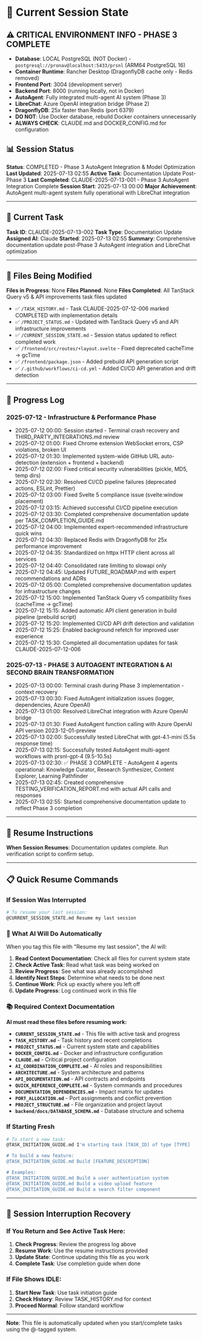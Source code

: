 # 🔄 Current Session State

## ⚠️ CRITICAL ENVIRONMENT INFO - PHASE 3 COMPLETE
- **Database**: LOCAL PostgreSQL (NOT Docker) - `postgresql://pronav@localhost:5433/prsnl` (ARM64 PostgreSQL 16)
- **Container Runtime**: Rancher Desktop (DragonflyDB cache only - Redis removed)
- **Frontend Port**: 3004 (development server)
- **Backend Port**: 8000 (running locally, not in Docker)
- **AutoAgent**: Fully integrated multi-agent AI system (Phase 3)
- **LibreChat**: Azure OpenAI integration bridge (Phase 2)
- **DragonflyDB**: 25x faster than Redis (port 6379)
- **DO NOT**: Use Docker database, rebuild Docker containers unnecessarily
- **ALWAYS CHECK**: CLAUDE.md and DOCKER_CONFIG.md for configuration

## 📊 Session Status
**Status**: COMPLETED - Phase 3 AutoAgent Integration & Model Optimization
**Last Updated**: 2025-07-13 02:55
**Active Task**: Documentation Update Post-Phase 3
**Last Completed**: CLAUDE-2025-07-13-001 - Phase 3 AutoAgent Integration Complete
**Session Start**: 2025-07-13 00:00
**Major Achievement**: AutoAgent multi-agent system fully operational with LibreChat integration

---

## 🎯 Current Task
**Task ID**: CLAUDE-2025-07-13-002
**Task Type**: Documentation Update
**Assigned AI**: Claude
**Started**: 2025-07-13 02:55
**Summary**: Comprehensive documentation update post-Phase 3 AutoAgent integration and LibreChat optimization

---

## 📁 Files Being Modified
**Files in Progress**: None
**Files Planned**: None
**Files Completed**: All TanStack Query v5 & API improvements task files updated
- ✅ `/TASK_HISTORY.md` - Task CLAUDE-2025-07-12-006 marked COMPLETED with implementation details
- ✅ `/PROJECT_STATUS.md` - Updated with TanStack Query v5 and API infrastructure improvements
- ✅ `/CURRENT_SESSION_STATE.md` - Session status updated to reflect completed work
- ✅ `/frontend/src/routes/+layout.svelte` - Fixed deprecated cacheTime → gcTime
- ✅ `/frontend/package.json` - Added prebuild API generation script
- ✅ `/.github/workflows/ci-cd.yml` - Added CI/CD API generation and drift detection

---

## 📝 Progress Log

### 2025-07-12 - Infrastructure & Performance Phase
- 2025-07-12 00:00: Session started - Terminal crash recovery and THIRD_PARTY_INTEGRATIONS.md review
- 2025-07-12 01:00: Fixed Chrome extension WebSocket errors, CSP violations, broken UI
- 2025-07-12 01:30: Implemented system-wide GitHub URL auto-detection (extension + frontend + backend)
- 2025-07-12 02:00: Fixed critical security vulnerabilities (pickle, MD5, temp dirs)
- 2025-07-12 02:30: Resolved CI/CD pipeline failures (deprecated actions, ESLint, Prettier)
- 2025-07-12 03:00: Fixed Svelte 5 compliance issue (svelte:window placement)
- 2025-07-12 03:15: Achieved successful CI/CD pipeline execution
- 2025-07-12 03:30: Completed comprehensive documentation update per TASK_COMPLETION_GUIDE.md
- 2025-07-12 04:00: Implemented expert-recommended infrastructure quick wins
- 2025-07-12 04:30: Replaced Redis with DragonflyDB for 25x performance improvement
- 2025-07-12 04:35: Standardized on httpx HTTP client across all services
- 2025-07-12 04:40: Consolidated rate limiting to slowapi only
- 2025-07-12 04:45: Updated FUTURE_ROADMAP.md with expert recommendations and ADRs
- 2025-07-12 05:00: Completed comprehensive documentation updates for infrastructure changes
- 2025-07-12 15:00: Implemented TanStack Query v5 compatibility fixes (cacheTime → gcTime)
- 2025-07-12 15:15: Added automatic API client generation in build pipeline (prebuild script)
- 2025-07-12 15:20: Implemented CI/CD API drift detection and validation
- 2025-07-12 15:25: Enabled background refetch for improved user experience
- 2025-07-12 15:30: Completed all documentation updates for task CLAUDE-2025-07-12-006

### 2025-07-13 - PHASE 3 AUTOAGENT INTEGRATION & AI SECOND BRAIN TRANSFORMATION
- 2025-07-13 00:00: Terminal crash during Phase 3 implementation - context recovery
- 2025-07-13 00:30: Fixed AutoAgent initialization issues (logger, dependencies, Azure OpenAI)
- 2025-07-13 01:00: Resolved LibreChat integration with Azure OpenAI bridge
- 2025-07-13 01:30: Fixed AutoAgent function calling with Azure OpenAI API version 2023-12-01-preview
- 2025-07-13 02:00: Successfully tested LibreChat with gpt-4.1-mini (5.5s response time)
- 2025-07-13 02:15: Successfully tested AutoAgent multi-agent workflows with prsnl-gpt-4 (9.5-10.5s)
- 2025-07-13 02:30: ✅ PHASE 3 COMPLETE - AutoAgent 4 agents operational: Knowledge Curator, Research Synthesizer, Content Explorer, Learning Pathfinder
- 2025-07-13 02:45: Created comprehensive TESTING_VERIFICATION_REPORT.md with actual API calls and responses
- 2025-07-13 02:55: Started comprehensive documentation update to reflect Phase 3 completion

---

## 🔄 Resume Instructions
**When Session Resumes**: Documentation updates complete. Run verification script to confirm setup.

---

## 📋 Quick Resume Commands

### If Session Was Interrupted
```bash
# To resume your last session:
@CURRENT_SESSION_STATE.md Resume my last session
```

### 🤖 What AI Will Do Automatically
When you tag this file with "Resume my last session", the AI will:
1. **Read Context Documentation**: Check all files for current system state
2. **Check Active Task**: Read what task was being worked on
3. **Review Progress**: See what was already accomplished
4. **Identify Next Steps**: Determine what needs to be done next
5. **Continue Work**: Pick up exactly where you left off
6. **Update Progress**: Log continued work in this file

### 📚 Required Context Documentation
**AI must read these files before resuming work:**
- **`CURRENT_SESSION_STATE.md`** - This file with active task and progress
- **`TASK_HISTORY.md`** - Task history and recent completions
- **`PROJECT_STATUS.md`** - Current system state and capabilities
- **`DOCKER_CONFIG.md`** - Docker and infrastructure configuration
- **`CLAUDE.md`** - Critical project configuration
- **`AI_COORDINATION_COMPLETE.md`** - AI roles and responsibilities
- **`ARCHITECTURE.md`** - System architecture and patterns
- **`API_DOCUMENTATION.md`** - API contracts and endpoints
- **`QUICK_REFERENCE_COMPLETE.md`** - System commands and procedures
- **`DOCUMENTATION_DEPENDENCIES.md`** - Impact matrix for updates
- **`PORT_ALLOCATION.md`** - Port assignments and conflict prevention
- **`PROJECT_STRUCTURE.md`** - File organization and project layout
- **`backend/docs/DATABASE_SCHEMA.md`** - Database structure and schema

### If Starting Fresh
```bash
# To start a new task:
@TASK_INITIATION_GUIDE.md I'm starting task [TASK_ID] of type [TYPE]

# To build a new feature:
@TASK_INITIATION_GUIDE.md Build [FEATURE_DESCRIPTION]

# Examples:
@TASK_INITIATION_GUIDE.md Build a user authentication system
@TASK_INITIATION_GUIDE.md Build a video upload feature
@TASK_INITIATION_GUIDE.md Build a search filter component
```

---

## 🚨 Session Interruption Recovery

### If You Return and See Active Task Here:
1. **Check Progress**: Review the progress log above
2. **Resume Work**: Use the resume instructions provided
3. **Update State**: Continue updating this file as you work
4. **Complete Task**: Use completion guide when done

### If File Shows IDLE:
1. **Start New Task**: Use task initiation guide
2. **Check History**: Review TASK_HISTORY.md for context
3. **Proceed Normal**: Follow standard workflow


---

**Note**: This file is automatically updated when you start/complete tasks using the @-tagged system.